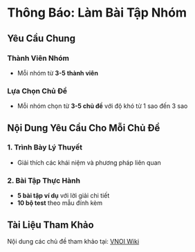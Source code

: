 # Thông Báo: Làm Bài Tập Nhóm

## Yêu Cầu Chung

### Thành Viên Nhóm

- Mỗi nhóm từ **3-5 thành viên**

### Lựa Chọn Chủ Đề

- Mỗi nhóm chọn từ **3-5 chủ đề** với độ khó từ 1 sao đến 3 sao

## Nội Dung Yêu Cầu Cho Mỗi Chủ Đề

### 1. Trình Bày Lý Thuyết

- Giải thích các khái niệm và phương pháp liên quan

### 2. Bài Tập Thực Hành

- **5 bài tập ví dụ** với lời giải chi tiết
- **10 bộ test** theo mẫu đính kèm

## Tài Liệu Tham Khảo

Nội dung các chủ đề tham khảo tại: [VNOI Wiki](https://wiki.vnoi.info/)
